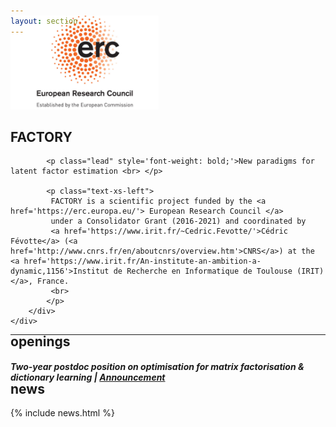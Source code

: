 ```yaml
---
layout: section
---
```

<!-- ERC LOGO -->

<section id="logo" class="container" style='padding-top:0rem; margin-top:-0rem;'>
   
   <div class='row col-md-3 col-xs-12' style='margin-top:-3rem;' >
      <img  height="150"  src="/img/logo_ERC.jpeg" alt="logo">
   </div>

</section>


<!-- CENTRAL COLUMN WITH MULTIPLE SECTIONS -->

<!-- INTRO SECTION -->
<section id="main" class="container" style='padding-top:0rem; margin-top:-0rem;'>
	<div class="row flex-items-xs-center flex-items-md-center text-xs-center text-md-center">
		<!-- 8 columns (out of 12) -->
        <div class="col-md-8">
			<h1  style='padding-top:0rem;'>FACTORY</h1>
			
			<p class="lead" style='font-weight: bold;'>New paradigms for latent factor estimation <br> </p>

			<p class="text-xs-left">
		     FACTORY is a scientific project funded by the <a href='https://erc.europa.eu/'> European Research Council </a>
		     under a Consolidator Grant (2016-2021) and coordinated by 
		     <a href='https://www.irit.fr/~Cedric.Fevotte/'>Cédric Févotte</a> (<a href='http://www.cnrs.fr/en/aboutcnrs/overview.htm'>CNRS</a>) at the <a href='https://www.irit.fr/An-institute-an-ambition-a-dynamic,1156'>Institut de Recherche en Informatique de Toulouse (IRIT)</a>, France.		  
		     <br>		  
			</p>
		</div>
	</div>
</section>

---

<!-- OPENINGS SECTION -->

<section id="openings" class="container" style='padding-top:0rem; margin-top:-2rem;'>
<div class="row text-xs-center">
  <div class="col-xs">
    <h1>openings</h1>
  </div>
</div>

<div class="row flex-items-xs-center text-xs-justify">
  <div class="col-md-9">
     <p class="text-xs-center">
    		   <h5>Two-year postdoc position on optimisation for matrix factorisation &amp; dictionary learning | <a href="https://www.irit.fr/%7ECedric.Fevotte/factory/announcement.pdf"> Announcement </a></h5>	
    </p>
  </div>
</div>
</section>


<!-- NEWS SECTION -->
<!-- The content is taken from the data files -->

<section id="news" class="container" style='padding-top:0rem; margin-top:-2rem;'>
<div class="row text-xs-center">
  <div class="col-xs">
    <h1>news</h1>
  </div>
</div>
{% include news.html %}
</section>
